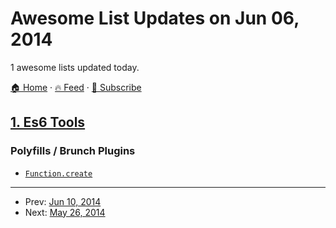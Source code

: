 # Awesome List Updates on Jun 06, 2014

1 awesome lists updated today.

[🏠 Home](/README.md) · [🔥 Feed](https://test.trackawesomelist.com/feed.xml) · [📮 Subscribe](https://trackawesomelist.us17.list-manage.com/subscribe?u=d2f0117aa829c83a63ec63c2f&id=36a103854c)



## [1. Es6 Tools](/content/addyosmani/es6-tools/README.md)

### Polyfills / Brunch Plugins

*   [`Function.create`](https://github.com/walling/Function.create.js)

---

- Prev: [Jun 10, 2014](/content/2014/06/10/README.md)
- Next: [May 26, 2014](/content/2014/05/26/README.md)